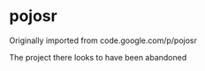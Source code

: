 # pojosr

Originally imported from code.google.com/p/pojosr

The project there looks to have been abandoned
